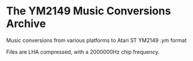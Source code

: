 # The YM2149 Music Conversions Archive

Music conversions from various platforms to Atari ST YM2149 .ym format

Files are LHA compressed, with a 2000000Hz chip frequency.
